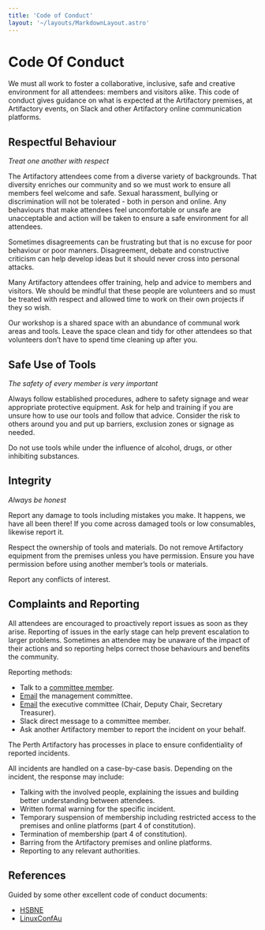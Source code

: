 ```yaml
---
title: 'Code of Conduct'
layout: '~/layouts/MarkdownLayout.astro'
---
```


# Code Of Conduct
We must all work to foster a collaborative, inclusive, safe and creative environment for all attendees: members and visitors alike. This code of conduct gives guidance on what is expected at the Artifactory premises, at Artifactory events, on Slack and other Artifactory online communication platforms.

## Respectful Behaviour
*Treat one another with respect*

The Artifactory attendees come from a diverse variety of backgrounds. That diversity enriches our community and so we must work to ensure all members feel welcome and safe. Sexual harassment, bullying or discrimination will not be tolerated - both in person and online. Any behaviours that make attendees feel uncomfortable or unsafe are unacceptable and action will be taken to ensure a safe environment for all attendees.

Sometimes disagreements can be frustrating but that is no excuse for poor behaviour or poor manners. Disagreement, debate and constructive criticism can help develop ideas but it should never cross into personal attacks.

Many Artifactory attendees offer training, help and advice to members and visitors. We should be mindful that these people are volunteers and so must be treated with respect and allowed time to work on their own projects if they so wish.

Our workshop is a shared space with an abundance of communal work areas and tools. Leave the space clean and tidy for other attendees so that volunteers don’t have to spend time cleaning up after you.

## Safe Use of Tools
*The safety of every member is very important*

Always follow established procedures, adhere to safety signage and wear appropriate protective equipment. Ask for help and training if you are unsure how to use our tools and follow that advice. Consider the risk to others around you and put up barriers, exclusion zones or signage as needed.

Do not use tools while under the influence of alcohol, drugs, or other inhibiting substances.

## Integrity
*Always be honest*

Report any damage to tools including mistakes you make. It happens, we have all been there! If you come across damaged tools or low consumables, likewise report it.

Respect the ownership of tools and materials. Do not remove Artifactory equipment from the premises unless you have permission. Ensure you have permission before using another member’s tools or materials.

Report any conflicts of interest.

## Complaints and Reporting
All attendees are encouraged to proactively report issues as soon as they arise. Reporting of issues in the early stage can help prevent escalation to larger problems. Sometimes an attendee may be unaware of the impact of their actions and so reporting helps correct those behaviours and benefits the community.

Reporting methods:
* Talk to a [committee member](https://wiki.artifactory.org.au/en/docs/committee/home).
* [Email](mailto:committee@artifactory.org.au) the management committee.
* [Email](mailto:exec@artifactory.org.au) the executive committee (Chair, Deputy Chair, Secretary Treasurer).
* Slack direct message to a committee member.
* Ask another Artifactory member to report the incident on your behalf.

The Perth Artifactory has processes in place to ensure confidentiality of reported incidents.

All incidents are handled on a case-by-case basis. Depending on the incident, the response may include:
* Talking with the involved people, explaining the issues and building better understanding between attendees.
* Written formal warning for the specific incident.
* Temporary suspension of membership including restricted access to the premises and online platforms (part 4 of constitution).
* Termination of membership (part 4 of constitution).
* Barring from the Artifactory premises and online platforms.
* Reporting to any relevant authorities.

## References
Guided by some other excellent code of conduct documents:
* [HSBNE](https://hsbne.org/admin/code)
* [LinuxConfAu](https://lca2022.linux.org.au/attend/code-of-conduct/)
